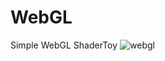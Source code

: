 # WebGL
 Simple WebGL ShaderToy
![webgl](https://user-images.githubusercontent.com/50963416/233886487-7f927b3d-0406-4847-972e-2eba8d02e964.gif)
